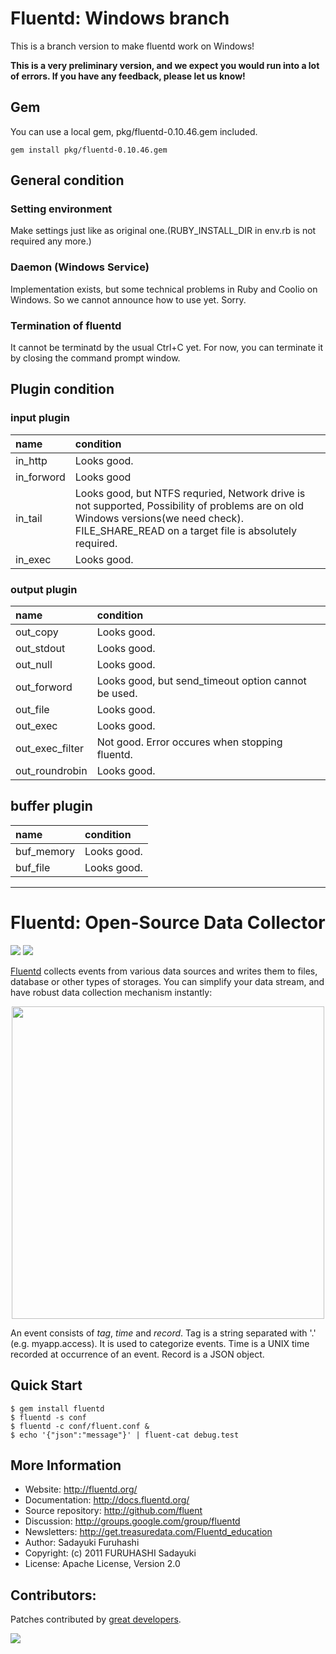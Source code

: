 Fluentd: Windows branch
=======================

This is a branch version to make fluentd work on Windows!

**This is a very preliminary version, and we expect you would run into a lot of errors.
If you have any feedback, please let us know!**

## Gem

You can use a local gem, pkg/fluentd-0.10.46.gem included.

    gem install pkg/fluentd-0.10.46.gem

## General condition

### Setting environment
Make settings just like as original one.(RUBY_INSTALL_DIR in env.rb is not required any more.)

### Daemon (Windows Service)
Implementation exists, but some technical problems in Ruby and Coolio on Windows. So we cannot announce how to use yet. Sorry.

### Termination of  fluentd
It cannot be terminatd by the usual Ctrl+C yet. For now, you can terminate it by closing the command prompt window.

## Plugin condition

### input plugin

| name | condition |
|:-----    |:----------|
|in_http   |Looks good.|
|in_forword|Looks good|
|in_tail   |Looks good, but NTFS requried, Network drive is not supported, Possibility of problems are on old Windows versions(we need check). FILE_SHARE_READ on a target file is absolutely required.|
|in_exec   | Looks good.|


### output plugin
| name | condition |
|:-----|:----------|
|out_copy|Looks good.|
|out_stdout|Looks good.|
|out_null|Looks good.|
|out_forword|Looks good, but send_timeout option cannot be used.|
|out_file|Looks good.|
|out_exec|Looks good.|
|out_exec_filter|Not good. Error occures when stopping fluentd.|
|out_roundrobin|Looks good.|

## buffer plugin 
| name | condition |
|:-----|:----------|
| buf_memory | Looks good.|
|buf_file|Looks good.|

-----------------------------------------------------


Fluentd: Open-Source Data Collector
===================================

[<img src="https://travis-ci.org/fluent/fluentd.png" />](https://travis-ci.org/fluent/fluentd) [<img src="https://codeclimate.com/github/fluent/fluentd.png " />](https://codeclimate.com/github/fluent/fluentd)


[Fluentd](http://fluentd.org/) collects events from various data sources and writes them to files, database or other types of storages. You can simplify your data stream, and have robust data collection mechanism instantly:

<p align="center">
<img src="http://docs.fluentd.org/images/fluentd-architecture.png" width="500px"/>
</p>

An event consists of *tag*, *time* and *record*. Tag is a string separated with '.' (e.g. myapp.access). It is used to categorize events. Time is a UNIX time recorded at occurrence of an event. Record is a JSON object.


## Quick Start

    $ gem install fluentd
    $ fluentd -s conf
    $ fluentd -c conf/fluent.conf &
    $ echo '{"json":"message"}' | fluent-cat debug.test

## More Information

- Website: http://fluentd.org/
- Documentation: http://docs.fluentd.org/
- Source repository: http://github.com/fluent
- Discussion: http://groups.google.com/group/fluentd
- Newsletters: http://get.treasuredata.com/Fluentd_education
- Author: Sadayuki Furuhashi
- Copyright: (c) 2011 FURUHASHI Sadayuki
- License: Apache License, Version 2.0

## Contributors:

Patches contributed by [great developers](https://github.com/fluent/fluentd/contributors).

[<img src="https://ga-beacon.appspot.com/UA-24890265-6/fluent/fluentd" />](https://github.com/fluent/fluentd)

